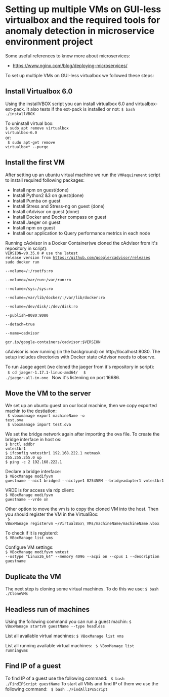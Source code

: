 # Setting up multiple VMs on GUI-less virtualbox and the required tools for anomaly detection in microservice environment project
Some useful references to know more about microservices:
 * https://www.nginx.com/blog/deploying-microservices/

To set up multiple VMs on GUI-less virtualbox we followed these steps:
## Install Virtualbox 6.0
Using the installVBOX script you can install virtualbox 6.0 and virtualbox-ext-pack. It also tests if the ext-pack is installed or not:
<code>$ bash ./installVBOX </code>

To uninstall virtual box:<br/>
<code>$ sudo apt remove virtualbox virtualbox-6.0 </code><br/>
or:<br/>
<code> $ sudo apt-get remove virtualbox* --purge </code><br/>

## Install the first VM
After setting up an ubuntu virtual machine we run the <code>VMRequirement</code> script to install required following packages:<br/>
* Install npm on guest(done)
* Install Python2 &3 on guest(done)
* Install Pumba on guest 
* Install Stress and Stress-ng on guest (done)
* Install cAdvisor on guest (done)
* Install Docker and Docker compass on guest
* Install Jaeger on guest
* Install npm on guest
* Install our application to Query performance metrics in each node

Running cAdvisor in a Docker Container(we cloned the cAdvisor from it's repository in script):<br/>
<code>VERSION=v0.35.0 # use the latest release version from https://github.com/google/cadvisor/releases
sudo docker run \
  --volume=/:/rootfs:ro \
  --volume=/var/run:/var/run:ro \
  --volume=/sys:/sys:ro \
  --volume=/var/lib/docker/:/var/lib/docker:ro \
  --volume=/dev/disk/:/dev/disk:ro \
  --publish=8080:8080 \
  --detach=true \
  --name=cadvisor \
  gcr.io/google-containers/cadvisor:$VERSION </code>
  
cAdvisor is now running (in the background) on http://localhost:8080. The setup includes directories with Docker state cAdvisor needs to observe.

To run Jaege agent (we cloned the jaeger from it's repository in script):<br/>
<code> $ cd jaeger-1.17.1-linux-amd64/ </code>
<code> $ ./jaeger-all-in-one </code>
Now it's listeniing on port 16686.

## Move the VM to the server
We set up an ubuntu guest on our local machine, then we copy exported machin to the destiation:<br/>
<code> $ vboxmanage export machineName -o test.ova</code><br/>
<code> $ vboxmanage import test.ova</code>

We set the bridge network again after importing the ova file. To create the bridge interface in host os:<br/>
<code>$ brctl addbr vmtestbr1 </code><br/>
<code>$ ifconfig  vmtestbr1 192.168.222.1  netmask 255.255.255.0 up </code><br/>
<code>$ ping -c 2 192.168.222.1 </code>

Declare a bridge interface:<br/> 
<code>$ VBoxManage modifyvm guestname --nic1 bridged --nictype1 82545EM --bridgeadapter1 vmtestbr1 </code>

VRDE is for access via rdp client:<br/>
<code>$ VBoxManage modifyvm guestname --vrde on </code>

Other option to move the vm is to copy the cloned VM into the host. Then you should register the VM in the VirtualBox:<br/>
<code> $ VBoxManage registervm ~/VirtualBox\ VMs/machineName/machineName.vbox </code>

To check if it is registerd:<br/>
<code>$ VBoxManage list vms </code>

Configure VM settings:<br/> 
<code>$ VBoxManage modifyvm vmtest --ostype  "Linux26_64" --memory 4096 --acpi on --cpus 1  --description guestname </code>

## Duplicate the VM
The next step is cloning some virtual machines. To do this we use:
<code>$ bash ./CloneVMs </code>

## 

## Headless run of machines
Using the following command you can run a guest machin:
<code>$ VBoxManage startvm guestName --type headless </code>

List all available virtual machines:
<code>$ VBoxManage list vms </code>

List all running available virtual machines:
<code> $ VBoxManage list runningvms</code>

## Find IP of a guest
To find IP of a guest use the following command:
<code> $ bash ./FindIPScript guestName</code>
To start all VMs and find IP of them we use the following command:
<code> $ bash ./FindAllIPsScript</code>








